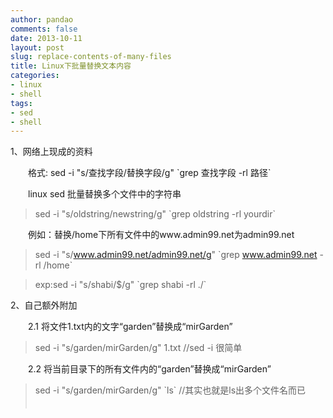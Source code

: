 ```yaml
---
author: pandao
comments: false
date: 2013-10-11
layout: post
slug: replace-contents-of-many-files
title: Linux下批量替换文本内容
categories:
- linux
- shell
tags:
- sed
- shell
---
```





1、网络上现成的资料


　　格式: sed -i "s/查找字段/替换字段/g" \`grep 查找字段 -rl 路径`

　　linux sed 批量替换多个文件中的字符串

>sed -i "s/oldstring/newstring/g" \`grep oldstring -rl yourdir`

　　例如：替换/home下所有文件中的www.admin99.net为admin99.net

>sed -i "s/www.admin99.net/admin99.net/g" \`grep www.admin99.net -rl /home`

>exp:sed -i "s/shabi/$/g" \`grep shabi -rl ./`

2、自己额外附加


　　2.1 将文件1.txt内的文字“garden”替换成“mirGarden”

>sed -i "s/garden/mirGarden/g" 1.txt   //sed -i 很简单

　　2.2 将当前目录下的所有文件内的“garden”替换成“mirGarden”

>sed -i "s/garden/mirGarden/g" \`ls` //其实也就是ls出多个文件名而已
　　
